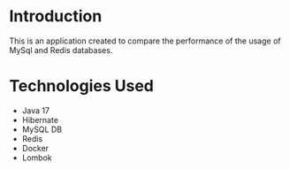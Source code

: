 # Introduction
This is an application created to compare the performance of the usage of MySql and Redis databases.

# Technologies Used
- Java 17
- Hibernate
- MySQL DB
- Redis
- Docker
- Lombok
